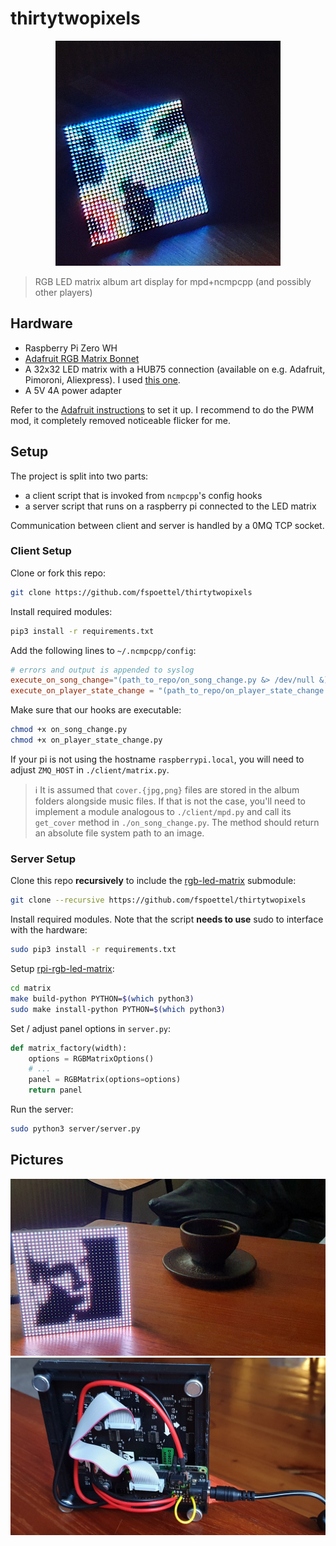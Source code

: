 # thirtytwopixels

<div align="center">
    <img height="360" src="./assets/build_dark.jpg" alt="Finished build in a dark room" />
</div>

> RGB LED matrix album art display for mpd+ncmpcpp (and possibly other players)


## Hardware

- Raspberry Pi Zero WH
- [Adafruit RGB Matrix Bonnet](https://www.adafruit.com/product/3211)
- A 32x32 LED matrix with a HUB75 connection (available on e.g. Adafruit, Pimoroni, Aliexpress). I used [this one](https://shop.pimoroni.com/products/rgb-led-matrix-panel?variant=35962488650).
- A 5V 4A power adapter

Refer to the [Adafruit instructions](https://learn.adafruit.com/adafruit-rgb-matrix-bonnet-for-raspberry-pi/) to set it up.
I recommend to do the PWM mod, it completely removed noticeable flicker for me.

## Setup

The project is split into two parts:

- a client script that is invoked from `ncmpcpp`'s config hooks
- a server script that runs on a raspberry pi connected to the LED matrix

Communication between client and server is handled by a 0MQ TCP socket.

### Client Setup

Clone or fork this repo:

``` sh
git clone https://github.com/fspoettel/thirtytwopixels
```

Install required modules:

```sh
pip3 install -r requirements.txt
```

Add the following lines to `~/.ncmpcpp/config`:

```conf
# errors and output is appended to syslog
execute_on_song_change="(path_to_repo/on_song_change.py &> /dev/null &)"
execute_on_player_state_change = "(path_to_repo/on_player_state_change.py &> /dev/null &)"
```

Make sure that our hooks are executable:

```sh
chmod +x on_song_change.py
chmod +x on_player_state_change.py
```

If your pi is not using the hostname `raspberrypi.local`, you will need to adjust `ZMQ_HOST` in `./client/matrix.py`.

> ℹ️ It is assumed that `cover.{jpg,png}` files are stored in the album folders alongside music files. If that is not the case, you'll need to implement a module analogous to `./client/mpd.py` and call its `get_cover` method in `./on_song_change.py`. The method should return an absolute file system path to an image.

### Server Setup

Clone this repo **recursively** to include the [rgb-led-matrix](https://github.com/hzeller/rpi-rgb-led-matrix) submodule:

```sh
git clone --recursive https://github.com/fspoettel/thirtytwopixels
```

Install required modules. Note that the script **needs to use** sudo to interface with the hardware:

```sh
sudo pip3 install -r requirements.txt
```

Setup [rpi-rgb-led-matrix](https://github.com/hzeller/rpi-rgb-led-matrix):

```sh
cd matrix
make build-python PYTHON=$(which python3)
sudo make install-python PYTHON=$(which python3)
```

Set / adjust panel options in `server.py`:

```py
def matrix_factory(width):
    options = RGBMatrixOptions()
    # ...
    panel = RGBMatrix(options=options)
    return panel

```

Run the server:

```sh
sudo python3 server/server.py
```

## Pictures

<div align="center">
    <img src="./assets/build_light.jpg" alt="Finished build in a light room" />
</div>

<div align="center">
    <img src="./assets/build_back.jpg" alt="Back of finished build" />
</div>
